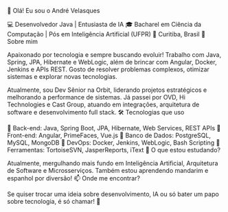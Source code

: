 👋 Olá! Eu sou o André Velasques

💻 Desenvolvedor Java | Entusiasta de IA
🎓 Bacharel em Ciência da Computação | Pós em Inteligência Artificial (UFPR)
📍 Curitiba, Brasil
🚀 Sobre mim

Apaixonado por tecnologia e sempre buscando evoluir! Trabalho com Java, Spring, JPA, Hibernate e WebLogic, além de brincar com Angular, Docker, Jenkins e APIs REST. Gosto de resolver problemas complexos, otimizar sistemas e explorar novas tecnologias.

Atualmente, sou Dev Sênior na Orbit, liderando projetos estratégicos e melhorando a performance de sistemas. Já passei por OVD, Hi Technologies e Cast Group, atuando em integrações, arquitetura de software e desenvolvimento full stack.
🛠️ Tecnologias que uso

🔹 Back-end: Java, Spring Boot, JPA, Hibernate, Web Services, REST APIs
🔹 Front-end: Angular, PrimeFaces, Vue.js
🔹 Banco de Dados: PostgreSQL, MySQL, MongoDB
🔹 DevOps: Docker, Jenkins, WebLogic, Bash Scripting
🔹 Ferramentas: TortoiseSVN, JasperReports, iText
📌 O que estou estudando?

Atualmente, mergulhando mais fundo em Inteligência Artificial, Arquitetura de Software e Microsserviços. Também estou aprendendo mandarim e espanhol por diversão!
📫 Onde me encontrar?

Se quiser trocar uma ideia sobre desenvolvimento, IA ou só bater um papo sobre tecnologia, é só chamar! 🚀
